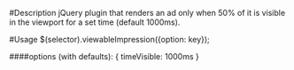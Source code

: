 #Description
jQuery plugin that renders an ad only when 50% of it is visible in the viewport for a set time (default 1000ms).

#Usage
    $(selector).viewableImpression({option: key});

####options (with defaults):
    {
      timeVisible: 1000ms
    } 